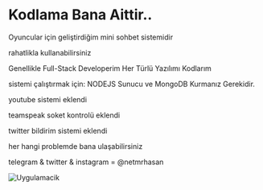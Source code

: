 # Kodlama Bana Aittir..
<p> Oyuncular için geliştirdiğim mini sohbet sistemidir
<p> rahatlikla kullanabilirsiniz
<p> Genellikle Full-Stack Developerim Her Türlü Yazılımı Kodlarım

<p> sistemi çalıştırmak için: NODEJS Sunucu ve MongoDB Kurmanız Gerekidir.
<p> youtube sistemi eklendi
<p> teamspeak soket kontrolü eklendi
<p> twitter bildirim sistemi eklendi
<p> her hangi problemde bana ulaşabilirsiniz
<p> telegram & twitter & instagram = @netmrhasan

![Uygulamacik](https://resmim.net/f/zSSYeq.png?nocache)
